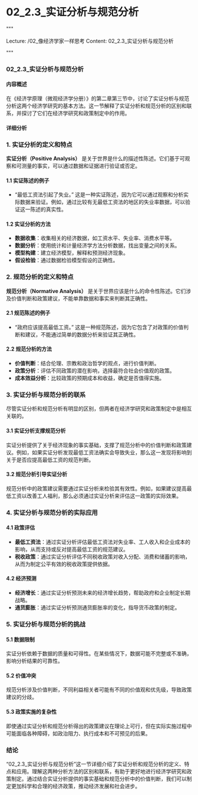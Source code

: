 # 02_2.3_实证分析与规范分析

"""

Lecture: /02_像经济学家一样思考
Content: 02_2.3_实证分析与规范分析

"""

### 02_2.3_实证分析与规范分析

#### 内容概述

在《经济学原理（微观经济学分册）》的第二章第三节中，讨论了实证分析与规范分析这两个经济学研究的基本方法。这一节解释了实证分析和规范分析的区别和联系，并探讨了它们在经济学研究和政策制定中的作用。

#### 详细分析

### 1. 实证分析的定义和特点

**实证分析（Positive Analysis）** 是关于世界是什么的描述性陈述。它们基于可观察和可测量的事实，可以通过数据和证据进行验证或否定。

#### 1.1 实证陈述的例子

- “最低工资法引起了失业。” 这是一种实证陈述，因为它可以通过观察和分析实际数据来验证。例如，通过比较有无最低工资法的地区的失业率数据，可以验证这一陈述的真实性。

#### 1.2 实证分析的方法

- **数据收集**：收集相关的经济数据，如工资水平、失业率、消费水平等。
- **数据分析**：使用统计和计量经济学方法分析数据，找出变量之间的关系。
- **模型构建**：建立经济模型，解释和预测经济现象。
- **假设检验**：通过数据检验模型假设的正确性。

### 2. 规范分析的定义和特点

**规范分析（Normative Analysis）** 是关于世界应该是什么的命令性陈述。它们涉及价值判断和政策建议，不能单靠数据和事实来判断其正确性。

#### 2.1 规范陈述的例子

- “政府应该提高最低工资。” 这是一种规范陈述，因为它包含了对政策的价值判断和建议，不能通过简单的数据分析来验证其正确性。

#### 2.2 规范分析的方法

- **价值判断**：结合伦理、宗教和政治哲学的观点，进行价值判断。
- **政策分析**：评估不同政策的潜在影响，选择最符合社会价值观的政策。
- **成本效益分析**：比较政策的预期成本和收益，确定是否值得实施。

### 3. 实证分析与规范分析的联系

尽管实证分析和规范分析有明显的区别，但两者在经济学研究和政策制定中是相互关联的。

#### 3.1 实证分析支撑规范分析

实证分析提供了关于经济现象的事实基础，支撑了规范分析中的价值判断和政策建议。例如，如果实证分析发现最低工资法确实会导致失业，那么这一发现将影响到关于是否应提高最低工资的规范判断。

#### 3.2 规范分析引导实证分析

规范分析中的政策建议需要通过实证分析来检验其有效性。例如，如果建议提高最低工资以改善工人福利，那么必须通过实证分析来评估这一政策的实际效果。

### 4. 实证分析与规范分析的实际应用

#### 4.1 政策评估

- **最低工资法**：通过实证分析评估最低工资法对失业率、工人收入和企业成本的影响，从而支持或反对提高最低工资的规范建议。
- **税收政策**：通过实证分析评估不同税收政策对收入分配、消费和储蓄的影响，从而为制定公平有效的税收政策提供依据。

#### 4.2 经济预测

- **经济增长**：通过实证分析预测未来的经济增长趋势，帮助政府和企业制定长期战略。
- **通货膨胀**：通过实证分析预测通货膨胀率的变化，指导货币政策的制定。

### 5. 实证分析与规范分析的挑战

#### 5.1 数据限制

实证分析依赖于数据的质量和可得性。在某些情况下，数据可能不完整或不准确，影响分析结果的可靠性。

#### 5.2 价值冲突

规范分析涉及价值判断，不同利益相关者可能有不同的价值观和优先级，导致政策建议的分歧。

#### 5.3 政策实施的复杂性

即使通过实证分析和规范分析得出的政策建议在理论上可行，但在实际实施过程中可能面临各种障碍，如政治阻力、执行成本和不可预见的后果。

### 结论

“02_2.3_实证分析与规范分析”这一节详细介绍了实证分析和规范分析的定义、特点和应用。理解这两种分析方法的区别和联系，有助于更好地进行经济学研究和政策制定。通过结合实证分析提供的事实基础和规范分析中的价值判断，我们可以制定更加科学和合理的经济政策，推动经济发展和社会进步。


